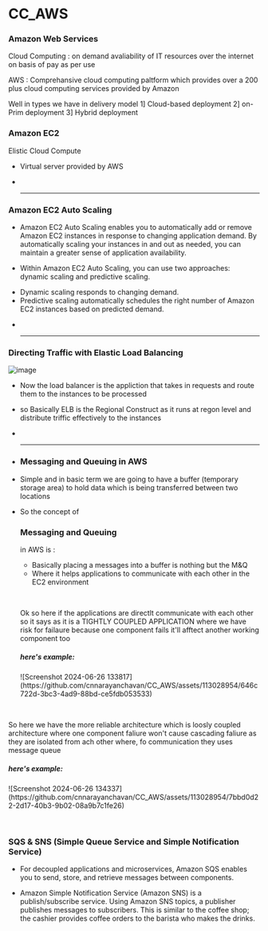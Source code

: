 # CC_AWS
### Amazon Web Services 

Cloud Computing : 
on demand avaliability of IT resources over the internet on basis of pay as per use 

AWS : 
Comprehansive cloud computing paltform which provides over a 200 plus cloud computing services provided by Amazon 

Well in types we have in delivery model 
1] Cloud-based deployment 
2] on-Prim deployment 
3] Hybrid deployment 

### Amazon EC2
Elistic Cloud Compute 
- Virtual server provided by AWS

- <br/> <hr/>

### Amazon EC2 Auto Scaling
- Amazon EC2 Auto Scaling enables you to automatically add or remove Amazon EC2 instances in response to changing application demand. By automatically scaling your instances in and out as needed, you can maintain a greater sense of application availability.

- Within Amazon EC2 Auto Scaling, you can use two approaches: dynamic scaling and predictive scaling.

* Dynamic scaling responds to changing demand. 
* Predictive scaling automatically schedules the right number of Amazon EC2 instances based on predicted demand.

- <br/> <hr/>

### Directing Traffic with Elastic Load Balancing

 
![image](https://github.com/cnnarayanchavan/CC_AWS/assets/113028954/5fb189ec-477b-4672-8381-cf7aac0b1b0f)



- Now the load balancer is the appliction that takes in requests and route them to the instances to be processed
- so Basically ELB is the Regional Construct as it runs at regon level and distribute triffic effectively to the instances

- <br/> <hr/>

- ### Messaging and Queuing in AWS
- Simple and in basic term we are going to have a buffer (temporary storage area) to hold data which is being transferred between two locations

- So the concept of <h3>Messaging and  Queuing</h3> in AWS is :
  * Basically placing a messages into a buffer is nothing but the M&Q
  * Where it helps applications to communicate with each other in the EC2 environment
 
  </br> </hr>

  Ok so here if the applications are directlt communicate with each other so it says as it is a TIGHTLY COUPLED APPLICATION
  where we have risk for failaure because one component fails it'll afftect another working component too
  <h5>here's example:</h5> 
  ![Screenshot 2024-06-26 133817](https://github.com/cnnarayanchavan/CC_AWS/assets/113028954/646c722d-3bc3-4ad9-88bd-ce5fdb053533)


</br> </hr> 


  So here we have the more reliable architecture which is loosly coupled architecture where one component faliure won't cause cascading faliure as they are isolated from ach other 
  where, fo communication they uses message queue 
  <h5>here's example:</h5> 
  ![Screenshot 2024-06-26 134337](https://github.com/cnnarayanchavan/CC_AWS/assets/113028954/7bbd0d22-2d17-40b3-9b02-08a9b7c1fe26)
  
</br> </hr> 

### SQS & SNS (Simple Queue Service and Simple Notification Service)
* For decoupled applications and microservices, Amazon SQS enables you to send, store, and retrieve messages between components.

* Amazon Simple Notification Service (Amazon SNS) is a publish/subscribe service. Using Amazon SNS topics, a publisher publishes messages to subscribers. This is similar to the coffee shop; the cashier provides coffee orders to the barista who makes the drinks.



